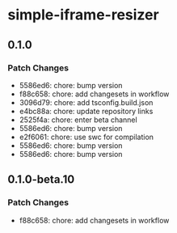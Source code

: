 # simple-iframe-resizer

## 0.1.0

### Patch Changes

- 5586ed6: chore: bump version
- f88c658: chore: add changesets in workflow
- 3096d79: chore: add tsconfig.build.json
- e4bc88a: chore: update repository links
- 2525f4a: chore: enter beta channel
- 5586ed6: chore: bump version
- e2f6061: chore: use swc for compilation
- 5586ed6: chore: bump version
- 5586ed6: chore: bump version

## 0.1.0-beta.10

### Patch Changes

- f88c658: chore: add changesets in workflow
